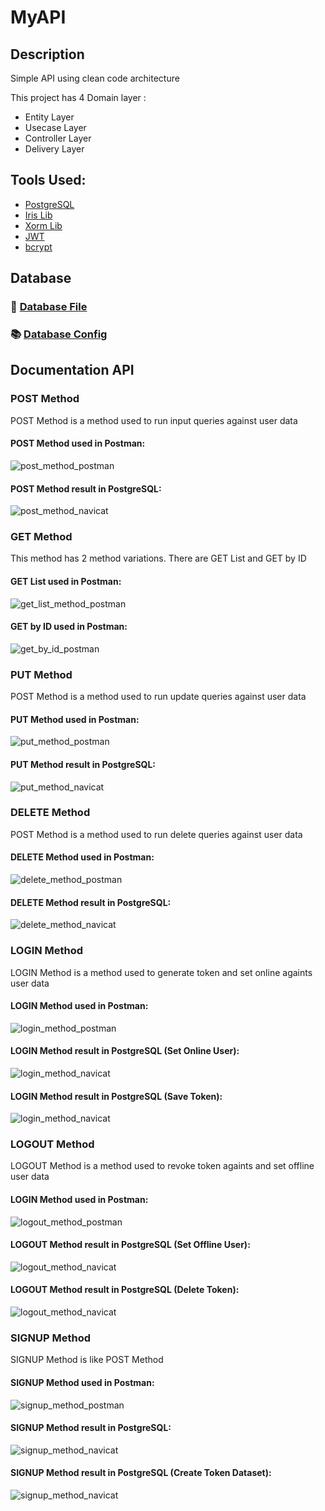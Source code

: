 # MyAPI

## Description
Simple API using clean code architecture

This project has  4 Domain layer :
 * Entity Layer
 * Usecase Layer
 * Controller Layer  
 * Delivery Layer

## Tools Used:
 * [PostgreSQL](https://github.com/lib/pq)
 * [Iris Lib](https://github.com/kataras/iris)
 * [Xorm Lib](https://xorm.io/xorm)
 * [JWT](https://github.com/dgrijalva/jwt-go)
 * [bcrypt](https://golang.org/x/crypto/bcrypt)

## Database
### 📄 [Database File](https://github.com/Muruyung/MyAPI/tree/master/SQL)
### 📚 [Database Config](https://github.com/Muruyung/MyAPI/blob/master/config/config.go)

## Documentation API
### POST Method
POST Method is a method used to run input queries against user data
#### POST Method used in Postman:
![post_method_postman](https://raw.githubusercontent.com/Muruyung/MyAPI/master/dokumentasi%20API/Postman-Post%20User.png)
#### POST Method result in PostgreSQL:
![post_method_navicat](https://github.com/Muruyung/MyAPI/blob/master/dokumentasi%20API/Navicat-Post%20User.png?raw=true)

### GET Method
This method has 2 method variations. There are GET List and GET by ID
#### GET List used in Postman:
![get_list_method_postman](https://github.com/Muruyung/MyAPI/blob/master/dokumentasi%20API/Postman-Get%20List%20User.png?raw=true)
#### GET by ID used in Postman:
![get_by_id_postman](https://github.com/Muruyung/MyAPI/blob/master/dokumentasi%20API/Postman-Get%20by%20ID%20User.png?raw=true)

### PUT Method
POST Method is a method used to run update queries against user data
#### PUT Method used in Postman:
![put_method_postman](https://raw.githubusercontent.com/Muruyung/MyAPI/master/dokumentasi%20API/Postman-Put%20User.png)
#### PUT Method result in PostgreSQL:
![put_method_navicat](https://github.com/Muruyung/MyAPI/blob/master/dokumentasi%20API/Navicat-Put%20User.png?raw=true)

### DELETE Method
POST Method is a method used to run delete queries against user data
#### DELETE Method used in Postman:
![delete_method_postman](https://raw.githubusercontent.com/Muruyung/MyAPI/master/dokumentasi%20API/Postman-Delete%20User.png)
#### DELETE Method result in PostgreSQL:
![delete_method_navicat](https://github.com/Muruyung/MyAPI/blob/master/dokumentasi%20API/Navicat-Delete%20User.png?raw=true)

### LOGIN Method
LOGIN Method is a method used to generate token and set online againts user data
#### LOGIN Method used in Postman:
![login_method_postman](https://github.com/Muruyung/MyAPI/blob/master/dokumentasi%20API/Postman-Login%20User%20(Get%20Token).png?raw=true)
#### LOGIN Method result in PostgreSQL (Set Online User):
![login_method_navicat](https://github.com/Muruyung/MyAPI/blob/master/dokumentasi%20API/Navicat-Set%20Online%20User.png?raw=true)
#### LOGIN Method result in PostgreSQL (Save Token):
![login_method_navicat](https://github.com/Muruyung/MyAPI/blob/master/dokumentasi%20API/Navicat-Save%20Token.png?raw=true)

### LOGOUT Method
LOGOUT Method is a method used to revoke token againts and set offline user data
#### LOGIN Method used in Postman:
![logout_method_postman](https://github.com/Muruyung/MyAPI/blob/master/dokumentasi%20API/Postman-Logout%20User%20(Set%20Offline).png?raw=true)
#### LOGOUT Method result in PostgreSQL (Set Offline User):
![logout_method_navicat](https://github.com/Muruyung/MyAPI/blob/master/dokumentasi%20API/Navicat-Set%20Offline%20User.png?raw=true)
#### LOGOUT Method result in PostgreSQL (Delete Token):
![logout_method_navicat](https://github.com/Muruyung/MyAPI/blob/master/dokumentasi%20API/Navicat-Revoke%20Token.png?raw=true)

### SIGNUP Method
SIGNUP Method is like POST Method
#### SIGNUP Method used in Postman:
![signup_method_postman](https://github.com/Muruyung/MyAPI/blob/master/dokumentasi%20API/Postman-Signup.png?raw=true)
#### SIGNUP Method result in PostgreSQL:
![signup_method_navicat](https://github.com/Muruyung/MyAPI/blob/master/dokumentasi%20API/Navicat-Signup%20User.png?raw=true)
#### SIGNUP Method result in PostgreSQL (Create Token Dataset):
![signup_method_navicat](https://github.com/Muruyung/MyAPI/blob/master/dokumentasi%20API/Navicat-Signup%20User%20(Create%20Token%20Dataset).png?raw=true)
